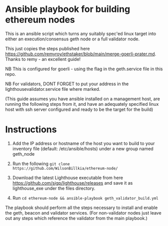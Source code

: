 # Ansible playbook for building ethereum nodes

This is an ansible script which turns any suitably spec'ed linux target into either an execution/consensus geth node or a full validator node.

This just copies the steps published here https://github.com/remyroy/ethstaker/blob/main/merge-goerli-prater.md. Thanks to remy - an excellent guide!

NB This is configured for goerli - using the flag in the geth.service file in this repo.

NB For validators, DONT FORGET to put your address in the lighthousevalidator.service file where marked. 

(This guide assumes you have ansible installed on a management host, are running the following steps from it, and have an adequately specified linux host with ssh server configured and ready to be the target for the build) 

# Instructions

1. Add the IP address or hostname of the host you want to build to your inventory file (default: /etc/ansible/hosts) under a new group named geth_node 

2. Run the following `git clone https://github.com/WilsonBillkia/ethereum-node/`

3. Download the latest Lighthouse executable from here https://github.com/sigp/lighthouse/releases and save it as lighthouse_exe under the files directory. 

4. Run `cd ethereum-node && ansible-playbook geth_validator_build.yml`

The playbook should perform all the steps necessary to install and enable the geth, beacon and validator services. (For non-validator nodes just leave out any steps which reference the validator from the main playbook.)
